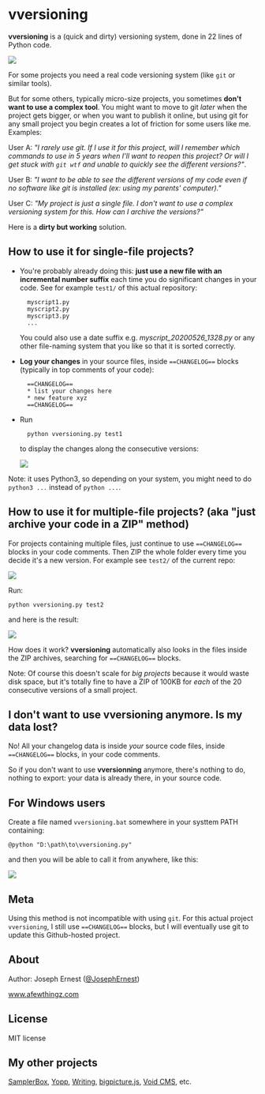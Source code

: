 # vversioning 


**vversioning** is a (quick and dirty) versioning system, done in 22 lines of Python code.

![](https://i.imgur.com/hzu7ERc.png)

For some projects you need a real code versioning system (like `git` or similar tools).

But for some others, typically micro-size projects, you sometimes **don't want to use a complex tool**. You might want to move to git *later* when the project gets bigger, or when you want to publish it online, but using git for any small project you begin creates a lot of friction for some users like me. Examples:

User A: *"I rarely use git. If I use it for this project, will I remember which commands to use in 5 years when I'll want to reopen this project? Or will I get stuck with `git wtf` and unable to quickly see the different versions?"*.

User B: *"I want to be able to see the different versions of my code even if no software like git is installed (ex: using my parents' computer)."*

User C: *"My project is just a single file. I don't want to use a complex versioning system for this. How can I archive the versions?"*

Here is a **dirty but working** solution.

## How to use it for single-file projects?

* You're probably already doing this: **just use a new file with an incremental number suffix** each time you do significant changes in your code. See for example `test1/` of this actual repository:

        myscript1.py
        myscript2.py
        myscript3.py
        ...
        
    You could also use a date suffix e.g. *myscript_20200526_1328.py* or any other file-naming system that you like so that it is sorted correctly.

* **Log your changes** in your source files, inside `==CHANGELOG==` blocks (typically in top comments of your code):

        ==CHANGELOG==
        * list your changes here
        * new feature xyz
        ==CHANGELOG==

* Run 

        python vversioning.py test1

     to display the changes along the consecutive versions:
     
     ![](https://i.imgur.com/N2Jb2nS.png)
     
     
Note: it uses Python3, so depending on your system, you might need to do `python3 ...` instead of `python ...`.

## How to use it for multiple-file projects? (aka "just archive your code in a ZIP" method)

For projects containing multiple files, just continue to use `==CHANGELOG==` blocks in your code comments. Then ZIP the whole folder every time you decide it's a new version. For example see `test2/` of the current repo:

![](https://i.imgur.com/03pFG3C.png)

Run:

    python vversioning.py test2
    
and here is the result:

![](https://i.imgur.com/xSR7zKp.png)

How does it work? **vversioning** automatically also looks in the files inside the ZIP archives, searching for `==CHANGELOG==` blocks.

Note: Of course this doesn't scale for *big projects* because it would waste disk space, but it's totally fine to have a ZIP of 100KB for *each* of the 20 consecutive versions of a small project.

## I don't want to use vversioning anymore. Is my data lost?

No! All your changelog data is inside *your* source code files, inside `==CHANGELOG==` blocks, in your code comments.

So if you don't want to use **vversionning** anymore, there's nothing to do, nothing to export: your data is already there, in your source code.

## For Windows users

Create a file named `vversioning.bat` somewhere in your systtem PATH containing:

    @python "D:\path\to\vversioning.py"

and then you will be able to call it from anywhere, like this:

![](https://i.imgur.com/N2Jb2nS.png)
    

## Meta

Using this method is not incompatible with using `git`. For this actual project `vversioning`, I still use `==CHANGELOG==` blocks, but I will eventually use git to update this Github-hosted project.

## About

Author: Joseph Ernest ([@JosephErnest](http:/twitter.com/JosephErnest))

www.afewthingz.com

## License

MIT license

## My other projects

[SamplerBox](https://github.com/josephernest/SamplerBox), [Yopp](https://github.com/josephernest/Yopp), [Writing](https://github.com/josephernest/writing), [bigpicture.js](https://github.com/josephernest/bigpicture.js), [Void CMS](https://github.com/josephernest/void), etc.
